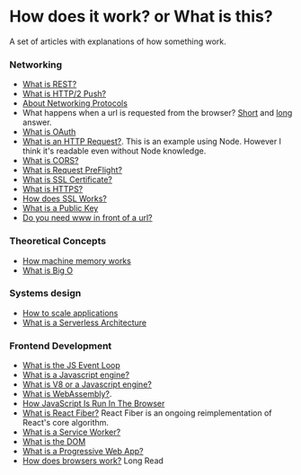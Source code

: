 # How does it work? or What is this?

A set of articles with explanations of how something work.

### Networking

- [What is REST?](rest.md)
- [What is HTTP/2 Push?](https://jakearchibald.com/2017/h2-push-tougher-than-i-thought/)
- [About Networking Protocols](https://www.destroyallsoftware.com/compendium/network-protocols?share_key=97d3ba4c24d21147)
- What happens when a url is requested from the browser? [Short](https://www.quora.com/What-are-the-series-of-steps-that-happen-when-an-URL-is-requested-from-the-address-field-of-a-browser) and [long](http://igoro.com/archive/what-really-happens-when-you-navigate-to-a-url/) answer.
- [What is OAuth](https://blog.varonis.com/introduction-to-oauth/)
- [What is an HTTP Request?](https://nodejs.org/en/docs/guides/anatomy-of-an-http-transaction/). This is an example using Node. However I think it's readable even without Node knowledge.
- [What is CORS?](https://developer.mozilla.org/en-US/docs/Web/HTTP/Access_control_CORS)
- [What is Request PreFlight?](https://m.alphasights.com/killing-cors-preflight-requests-on-a-react-spa-1f9b04aa5730)
- [What is SSL Certificate?](https://www.youtube.com/watch?v=SJJmoDZ3il8)
- [What is HTTPS?](https://www.youtube.com/watch?v=earzZpX-PiY)
- [How does SSL Works?](https://www.youtube.com/watch?v=iQsKdtjwtYI)
- [What is a Public Key](https://www.youtube.com/watch?v=GSIDS_lvRv4)
- [Do you need www in front of a url?](https://www.quora.com/Whats-the-technical-reason-you-needed-www-prefix-to-reach-a-website-but-it-seems-that-today-it-doesnt-matter)

### Theoretical Concepts

- [How machine memory works](https://hacks.mozilla.org/2017/06/a-crash-course-in-memory-management/)
- [What is Big O](https://stackoverflow.com/questions/487258/what-is-a-plain-english-explanation-of-big-o-notation)

### Systems design

- [How to scale applications](http://blog.memsql.com/cache-is-the-new-ram/)
- [What is a Serverless Architecture](https://martinfowler.com/articles/serverless.html)

### Frontend Development

- [What is the JS Event Loop](https://www.youtube.com/watch?v=8aGhZQkoFbQ)
- [What is a Javascript engine?](http://developer.telerik.com/featured/a-guide-to-javascript-engines-for-idiots/)
- [What is V8 or a Javascript engine?](https://www.youtube.com/watch?v=EdFDJANJJLs)
- [What is WebAssembly?](https://www.smashingmagazine.com/2017/05/abridged-cartoon-introduction-webassembly/).
- [How JavaScript Is Run In The Browser](https://www.smashingmagazine.com/2017/05/abridged-cartoon-introduction-webassembly/#how-javascript-is-run-in-the-browser)
- [What is React Fiber?](https://www.youtube.com/watch?v=ZCuYPiUIONs) React Fiber is an ongoing reimplementation of React's core algorithm.
- [What is a Service Worker?](https://kosamari.com/notes/Service-Worker-what-are-you)
- [What is the DOM](https://alistapart.com/article/javascript-for-web-designers)
- [What is a Progressive Web App?](https://www.smashingmagazine.com/2016/09/the-building-blocks-of-progressive-web-apps/)
- [How does browsers work?](https://www.html5rocks.com/en/tutorials/internals/howbrowserswork/) Long Read
